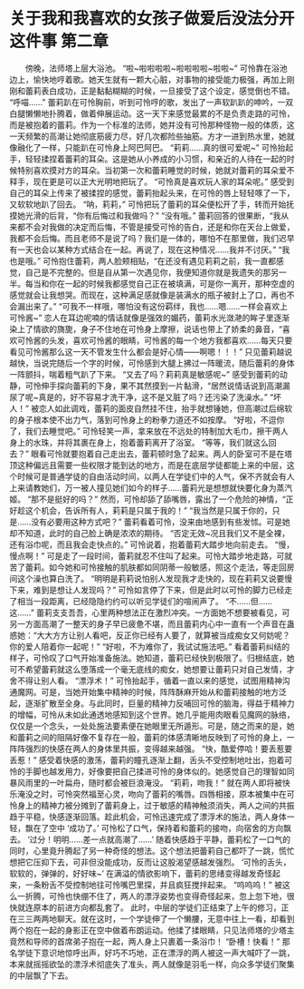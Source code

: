 # 关于我和我喜欢的女孩子做爱后没法分开这件事  第二章

　　傍晚，法师塔上层大浴池。
“啦~啦啦啦啦~啦啦啦啦~啦啦~”
可怜靠在浴池边上，愉快地哼着歌。她天生就有一颗大心脏，对事物的接受能力极强，再加上刚刚和蕾莉表白成功，正是黏黏糊糊的时候，一旦接受了这个设定，感觉倒也不错。
“呼喵……”
蕾莉趴在可怜胸前，听到可怜哼的歌，发出了一声软趴趴的呻吟，一双白腿懒懒地扑腾着，做着伸展运动。这一天下来感觉最累的不是负责走路的可怜，而是被抱着的蕾莉。作为一个标准的法师，她并没有可怜那种怪物一般的体质，这一天频繁的高潮让她彻底筋疲力尽，好几次都险些抽筋。方才一进到热水里，她就像融化了一样，只能趴在可怜身上阿巴阿巴。
“莉莉……真的很可爱呢~”
可怜抬起手，轻轻揉捏着蕾莉的耳朵。这是她从小养成的小习惯，和亲近的人待在一起的时候特别喜欢摸对方的耳朵。当初第一次和蕾莉睡觉的时候，她就对蕾莉的耳朵爱不释手，现在更是可以正大光明地把玩了。
“可怜真是喜欢玩人家的耳朵呢。”
感受到自己的耳朵上传来了被揉捏的感觉，蕾莉抬起头来，在可怜的唇上轻轻啄了一下，又软软地趴了回去。
“呐，莉莉，”
可怜把玩了蕾莉的耳朵便松开了手，转而开始抚摸她光滑的后背，“你有后悔过和我做吗？”
“没有哦。”
蕾莉回答的很果断，“我从来都不会对我做的决定而后悔，不管是接受可怜的告白，还是和你在天台上做爱，我都不会后悔。而且老师不是说了吗？我们是一体的，哪怕不在那里做，我们迟早有一天也会以某种方式结合在一起。再说了，现在这种情况……我并不讨厌。”
“我也是哦。”
可怜抱住蕾莉，两人脸颊相贴，“在还没有遇见莉莉之前，我一直都感觉，自己是不完整的。但是自从第一次遇见你，我便知道你就是我遗失的那另一半。每当和你在一起的时候我都感觉自己正在被填满，可是你一离开，那种空虚的感觉就会让我想哭。而现在，这种满足感就像是装满水的瓶子被封上了口，再也不会漏出来了。”
“可我不一样哦，哪怕没有这份羁绊，我也……嗯……一样会喜欢上可怜酱~”
恋人在耳边呢喃的情话就像是强效的媚药，蕾莉水光潋滟的眸子里逐渐染上了情欲的旖旎，身子不住地在可怜身上摩擦，说话也带上了娇柔的鼻音，“喜欢可怜酱的头发，喜欢可怜酱的眼睛，可怜酱的每一个地方我都喜欢……每天只要看见可怜酱那么这一天不管发生什么都会是好心情——啊嗯！！！”
只见蕾莉越说越快，当说完随后一个字的时候，可怜感到大腿上拂过一阵暖流，随后蕾莉的身体一阵颤抖，喘着粗气趴了下来。
“又去了吗？莉莉真是敏感呢~”
感受到蕾莉的动静，可怜伸手探向蕾莉的下身，果不其然摸到一片黏滑，“居然说情话说到高潮漏尿了呢~真是的，好不容易才洗干净，这不是又脏了吗？还污染了洗澡水。”
“坏人！”
被恋人如此调戏，蕾莉的面皮自然挂不住，抬手就想锤她，但高潮过后绵软的身子根本使不出力气，落到可怜身上的粉拳力道还不如按摩。
“好啦，不逗你了，我们去睡觉吧。”
可怜轻笑一声，拿来放在不远处的特制加大毛巾，擦干两人身上的水珠，并将其裹在身上，抱着蕾莉离开了浴室。
“等等，我们就这么回去？”
眼看可怜就要抱着自己走出去，蕾莉顿时急了起来。两人的卧室可不是在塔顶这种偏远且需要一些权限才能到达的地方，而是在底层学徒都能上来的中层，这个时候可是普通学徒的自由活动时间，以两人在学徒们中的人气，保不齐就会有人上来请教她们，万一被人撞见她们如今的样子……蕾莉光是想想就快要化身为蒸汽姬。
“那不是挺好的吗？”
然而，可怜却舔了舔嘴唇，露出了一个危险的神情，“正好趁这个机会，告诉所有人，莉莉是只属于我的！”
“我当然是只属于你的，只是……没有必要用这种方式吧？”
蕾莉看着可怜，没来由地感到有些发怵。可是她却不知道，此时的自己脸上确是浓浓的期待。
“否定无效~况且我们又不是全裸，还有浴巾呢，而且我会走快点的。”
可怜说着，抱着蕾莉大踏步地向前走去。
“慢，慢点啊！”
可是走了一段时间，蕾莉就忍不住叫了起来。可怜大踏步地走路，可就苦了蕾莉。如今她和可怜接触的肌肤都如同阴蒂一般敏感，照这个走法，等走回房间这个澡也算白洗了。
“明明是莉莉说怕别人发现我才走快的，现在莉莉又说要慢下来，难到是想让人发现吗？”
可怜如言停了下来，但是此时以可怜的脚力已经走了相当一段距离，已经隐隐约约可以听见学徒们的喧闹声了。
“不……但……这……”
蕾莉支支吾吾，心里两种想法正在激烈冲突。一方面她不想要被看见，可另一方面高潮了一整天的身子早已疲惫不堪，而且蕾莉内心中一直有一个声音在蛊惑她：“大大方方让别人看吧，反正你已经有人要了，就算被当成痴女又何妨呢？你的爱人陪着你一起呢！”
“好啦，不为难你了，我试试施法吧。”
看着蕾莉纠结的样子，可怜叹了口气开始准备施法。她知道，蕾莉已经快到极限了。归根结底，她可不希望蕾莉就这么堕落成一个毫无底线的痴女，她想要让蕾莉只对自己发情，才舍不得让别人看。
“漂浮术！”
可怜抬起手，循着一直以来的感觉，试图用精神沟通魔网。可是，当她开始集中精神的时候，阵阵酥麻开始从和蕾莉接触的地方泛起，逐渐扩散至全身。与此同时，巨量的精神力反哺回可怜的脑海，得益于精神力的增幅，可怜从未如此通透地感知到这个世界。她几乎能用肉眼看见魔网的脉络，仅仅是一个念头，一处处施法要素便在她眼里无所遁形。可是，随之而来的是，她和蕾莉之间的阻隔好像不复存在一般，蕾莉的体感清晰地反映到了可怜的身上，一阵阵强烈的快感在两人的身体里共振，变得越来越强。
“快，酷爱停哈！要丢惹要丢惹！”
感受着快感的激荡，蕾莉的瞳孔逐渐上翻，舌头不受控制地吐出，抱着可怜的手脚也越发用力，好像要把自己揉进可怜的身体似的。她感觉自己的理智如同暴风雨里的一叶扁舟，随时都会被巨浪淹没。
“莉莉，吻我！”
就在两人即将被快乐淹没之时，可怜突然福至心灵，吻向了蕾莉的嘴唇。四唇相接，原本被集中在可怜身上的精神力被分摊到了蕾莉身上，过于敏感的精神触须消失，两人之间的共振趋于平稳，快感逐渐回落。趁此机会，可怜迅速完成了漂浮术的施法，两人身体一轻，飘在了空中
‘成功了。’
可怜松了口气，保持着和蕾莉的接吻，向宿舍的方向飘去。
‘过分！明明……差一点就高潮了……’
随着快感趋于平静，蕾莉松了一口气的同时，心里竟升腾起了另一种奇怪的想法。这个想法把蕾莉自己都吓了一跳，慌忙想把它压抑下去，可非但没能成功，反而让这股渴望感越发强烈。
‘可怜的舌头，软软的，弹弹的，好好味~’
在满溢的情欲影响下，蕾莉的思绪变得越发奇怪起来，一条粉舌不受控制地往可怜嘴巴里探，并且疯狂搅拌起来。
“呜呜呜！”
被这么一折腾，可怜也快绷不住了，两人的漂浮姿势也变得奇怪起来，忽上忽下地，很快就连原本的前进方向都乱套了。
此时，中层的学徒们正结束了上午的修习，正在三三两两地聊天。就在这时，一个学徒伸了一个懒腰，无意中往上一看，却看到两个抱在一起的身影正在空中做着布朗运动。他揉了揉眼睛，只见法师塔的少塔主竟然和导师的首席弟子抱在一起，两人身上只裹着一条浴巾！
“卧槽！快看！”
那名学徒下意识地惊呼出声，好巧不巧地，正在漂浮的两人被这一声大喊吓了一跳，本来就摇摇欲坠的漂浮术彻底失了准头，两人就像是羽毛一样，向众多学徒们聚集的中层飘了下去。